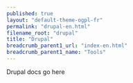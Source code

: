 ```yaml
---
published: true
layout: "default-theme-ogpl-fr"
permalink: "drupal-en.html"
filename_root: "drupal"
title: "Drupal"
breadcrumb_parent1_url: "index-en.html"
breadcrumb_parent1_name: "Tools"
---
```


Drupal docs go here
